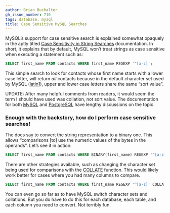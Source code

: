 ```yaml
---
author: Brian Buchalter
gh_issue_number: 710
tags: database, mysql
title: Case Sensitive MySQL Searches
---
```




MySQL’s support for case sensitive search is explained somewhat opaquely in the aptly titled [Case Sensitivity in String Searches](https://dev.mysql.com/doc/refman/5.6/en/case-sensitivity.html) documentation. In short, it explains that by default, MySQL won’t treat strings as case sensitive when executing a statement such as:

```sql
SELECT first_name FROM contacts WHERE first_name REGEXP '^[a-z]';
```

This simple search to look for contacts whose first name starts with a lower case letter, will return *all* contacts because in the default character set used by MySQL ([latin1](https://en.wikipedia.org/wiki/ISO/IEC_8859-1)), upper and lower case letters share the same “sort value”.

UPDATE: After many helpful comments from readers, it would seem the term I should have used was collation, not sort value. The documentation for both [MySQL](https://dev.mysql.com/doc/refman/5.6/en/charset-general.html) and [PostgreSQL](https://www.postgresql.org/docs/9.2/static/collation.html) have lengthy discussions on the topic.

### Enough with the backstory, how do I perform case sensitive searches!

The docs say to convert the string representation to a binary one. This allows “comparisons [to] use the numeric values of the bytes in the operands”. Let’s see it in action:

```sql
SELECT first_name FROM contacts WHERE BINARY(first_name) REGEXP '^[a-z]';
```

There are other strategies available, such as changing the character set being used for comparisons with the [COLLATE](https://dev.mysql.com/doc/refman/5.0/en/charset-collate.html) function. This would likely work better for cases where you had many columns to compare.

```sql
SELECT first_name FROM contacts WHERE first_name REGEXP '^[a-z]' COLLATE latin1_bin;
```

You can even go so far as to have MySQL switch character sets and collations. But you do have to do this for each database, each table, and each column you need to convert. Not terribly fun.


